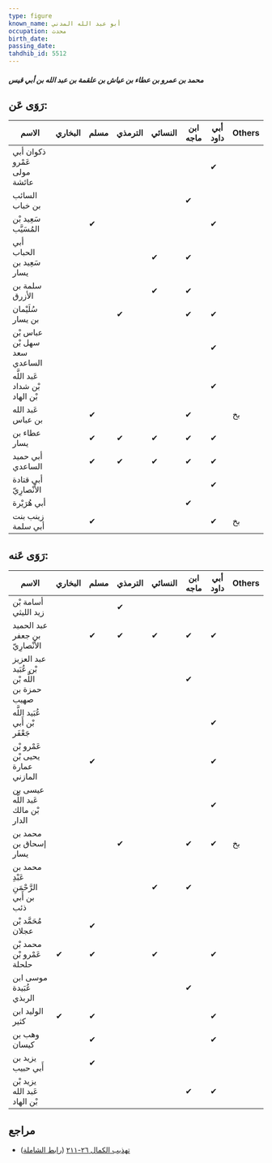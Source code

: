 ```yaml
---
type: figure
known_name: أبو عبد الله المدني
occupation: محدث
birth_date:
passing_date:
tahdhib_id: 5512
---
```

##### محمد بن عمرو بن عطاء بن عياش بن علقمة بن عبد الله بن أبي قيس

## رَوَى عَن:
| الاسم                          | البخاري | مسلم | الترمذي | النسائي | ابن ماجه | أبي داود | Others |
| ------------------------------ | ------- | ---- | ------- | ------- | -------- | -------- | ------ |
| ذكوان أبي عَمْرو مولى عائشة    |         |      |         |         |          | ✔        |        |
| السائب بن خباب                 |         |      |         |         | ✔        |          |        |
| سَعِيد بْن المُسَيَّب          |         | ✔    |         |         |          | ✔        |        |
| أبي الحباب سَعِيد بن يسار      |         |      |         | ✔       | ✔        |          |        |
| سلمة بن الأزرق                 |         |      |         | ✔       | ✔        |          |        |
| سُلَيْمان بن يسار              |         |      | ✔       |         | ✔        | ✔        |        |
| عباس بْن سهل بْن سعد الساعدي   |         |      |         |         |          | ✔        |        |
| عَبد اللَّه بْن شداد بْن الهاد |         |      |         |         |          | ✔        |        |
| عَبد الله بن عباس              |         | ✔    |         |         | ✔        |          | بخ     |
| عطاء بن يسار                   |         | ✔    | ✔       | ✔       | ✔        | ✔        |        |
| أبي حميد الساعدي               |         | ✔    | ✔       | ✔       | ✔        | ✔        |        |
| أبي قتادة الأَنْصارِيّ         |         |      |         |         |          | ✔        |        |
| أبي هُرَيْرة                   |         |      |         |         | ✔        |          |        |
| زينب بنت أبي سلمة              |         | ✔    |         |         |          | ✔        | بخ     |
## رَوَى عَنه:
| الاسم                                         | البخاري | مسلم | الترمذي | النسائي | ابن ماجه | أبي داود | Others |
| --------------------------------------------- | ------- | ---- | ------- | ------- | -------- | -------- | ------ |
| أسامة بْن زيد الليثي                          |         |      | ✔       |         |          |          |        |
| عبد الحميد بن جعفر الأَنْصارِيّ               |         | ✔    | ✔       | ✔       | ✔        | ✔        |        |
| عبد العزيز بْن عُبَيد اللَّه بْن حمزة بن صهيب |         |      |         |         | ✔        |          |        |
| عُبَيد اللَّه بْن أَبي جَعْفَر                |         |      |         |         |          | ✔        |        |
| عَمْرو بْن يحيى بْن عمارة المازني             |         | ✔    |         |         |          | ✔        |        |
| عيسى بن عَبد اللَّه بْن مالك الدار            |         |      |         |         |          | ✔        |        |
| محمد بن إسحاق بن يسار                         |         |      | ✔       |         | ✔        | ✔        | بخ     |
| محمد بن عَبْدِ الرَّحْمَنِ بن أَبي ذئب        |         |      |         | ✔       | ✔        |          |        |
| مُحَمَّد بْن عجلان                            |         | ✔    |         |         |          |          |        |
| محمد بْن عَمْرو بْن حلحلة                     | ✔       | ✔    |         | ✔       |          | ✔        |        |
| موسى ابن عُبَيدة الربذي                       |         |      |         |         | ✔        |          |        |
| الوليد ابن كثير                               | ✔       | ✔    |         |         |          | ✔        |        |
| وهب بن كيسان                                  |         | ✔    |         |         |          | ✔        |        |
| يزيد بن أَبي حبيب                             |         | ✔    |         |         |          |          |        |
| يزيد بْن عَبد الله بْن الهاد                  |         |      |         |         | ✔        | ✔        |        |
## مراجع
- [تهذيب الكمال ٢٦-٢١١](obsidian://open?vault=Tahdhib-al-Kamal&file=Figures/٥٥١٢-محمد%20بن%20عمرو%20بن%20عطاء%20بن%20عياش%20بن%20علقمة%20بن%20عبد%20الله%20بن%20أبي%20قيس) ([رابط الشاملة](https://shamela.ws/book/3722/13959))